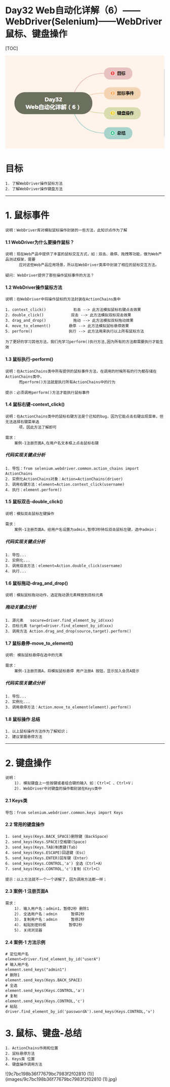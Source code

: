 # Day32 Web自动化详解（6）——WebDriver(Selenium)——WebDriver鼠标、键盘操作



[TOC]

![image-20230915104433055](images/image-20230915104433055.png)





# 目标

```
1. 了解WebDriver操作鼠标方法
2. 了解WebDriver操作键盘方法
```

------

# 1. 鼠标事件

```
说明：WebDriver库对模拟鼠标操作封装的一些方法，此知识点作为了解
```

#### 1.1 WebDriver为什么要操作鼠标？

```
说明：现在Web产品中提供了丰富的鼠标交互方式，如：双击、悬停、拖拽等功能，做为Web产品测试框架，需要
      应对这些Web产品应用场景，所以在WebDriver类库中封装了相应的鼠标交互方法。

疑问: WebDriver提供了那些操作鼠标事件的方法？
```

#### 1.2 WebDriver操作鼠标方法

```
说明：在WebDriver中将操作鼠标的方法封装在ActionChains类中

1. context_click()            右击 --> 此方法模拟鼠标右键点击效果
2. double_click()            双击 --> 此方法模拟双标双击效果
3. drag_and_drop()            拖动 --> 此方法模拟双标拖动效果
4. move_to_element()        悬停 --> 此方法模拟鼠标悬停效果
5. perform()                执行 --> 此方法用来执行以上所有鼠标方法

为了更好的学习其他方法，我们先学习perform()执行方法,因为所有的方法都需要执行才能生效
```

#### 1.3 鼠标执行-perform()

```
说明：在ActionChains类中所有提供的鼠标事件方法，在调用的时候所有的行为都存储在ActionChains类中，
      而perform()方法就是执行所有ActionChains中的行为

提示：必须调用perform()方法才能执行鼠标事件
```

#### 1.4 鼠标右键-context_click()

```
说明：在ActionChains类中的鼠标右键方法是个已知的bug，因为它能点击右键出现菜单，但无法选择右键菜单选
      项，因此方法了解即可

需求：
    案例-1注册页面A,在用户名文本框上点击鼠标右键
```

##### 代码实现关键点分析

```
1. 导包：from selenium.webdriver.common.action_chains import ActionChains
2. 实例化ActionChains对象：Action=ActionChains(driver)
3. 调用右键方法：element=Action.context_click(username)
4. 执行：element.perform()
```

#### 1.5 鼠标双击-double_click()

```
说明：模拟双击鼠标左键操作

需求：
    案例-1注册页面A，给用户名设置为admin,暂停3秒钟后双击鼠标左键，选中admin；
```

##### 代码实现关键点分析

```
1. 导包...
2. 实例化...
3. 调用双击方法：element=Action.double_click(username)
4. 执行...
```

#### 1.6 鼠标拖动-drag_and_drop()

```
说明：模拟鼠标拖动动作，选定拖动源元素释放到目标元素
```

##### 拖动关键点分析

```
1. 源元素   socure=driver.find_element_by_id(xxx)
2. 目标元素 target=driver.find_element_by_id(xxx)
3. 调用方法 Action.drag_and_drop(source,target).perform()
```

#### 1.7 鼠标悬停-move_to_element()

```
说明: 模拟鼠标悬停在选中的元素

需求：
    案例-1注册页面A，将模拟鼠标悬停 用户注册A 按钮，显示加入会员A提示
```

##### 代码实现关键点分析

```
1. 导包...
2. 实例化...
3. 调用悬停方法：Action.move_to_element(element).perform()
```

#### 1.8 鼠标操作 总结

```
1. 以上鼠标操作方法作为了解知识；
2. 建议掌握悬停方法
```

------

# 2. 键盘操作

```
说明：
    1). 模拟键盘上一些按键或者组合键的输入 如：Ctrl+C 、Ctrl+V；
    2). WebDriver中对键盘的操作都封装在Keys类中
```

#### 2.1 Keys类

```
导包：from selenium.webdriver.common.keys import Keys
```

#### 2.2 常用的键盘操作

```
1. send_keys(Keys.BACK_SPACE)删除键（BackSpace） 
2. send_keys(Keys.SPACE)空格键(Space) 
3. send_keys(Keys.TAB)制表键(Tab) 
4. send_keys(Keys.ESCAPE)回退键（Esc） 
5. send_keys(Keys.ENTER)回车键（Enter） 
6. send_keys(Keys.CONTROL,'a') 全选（Ctrl+A） 
7. send_keys(Keys.CONTROL,'c')复制（Ctrl+C）

提示：以上方法就不一个一个讲解了，因为调用方法都一样；
```

#### 2.3 案例-1 注册页面A

```
需求：
    1). 输入用户名：admin1，暂停2秒 删除1
    2). 全选用户名：admin      暂停2秒
    3). 复制用户名：admin      暂停2秒
    4). 粘贴到密码框          暂停2秒
    5). 关闭浏览器
```

#### 2.4 案例-1 方法示例

```
# 定位用户名
element=driver.find_element_by_id("userA")
# 输入用户名
element.send_keys("admin1")
# 删除1
element.send_keys(Keys.BACK_SPACE)
# 全选
element.send_keys(Keys.CONTROL,'a')
# 复制
element.send_keys(Keys.CONTROL,'c')
# 粘贴
driver.find_element_by_id('passwordA').send_keys(Keys.CONTROL,'v')
```

# 3. 鼠标、键盘-总结

```
1. ActionChains作用和位置
2. 鼠标悬停方法
3. Keys类 位置
4. 键盘操作调用方法
```





![9c7bc198b36f77679bc7983f2f02810 (1)](images/9c7bc198b36f77679bc7983f2f02810 (1).jpg)